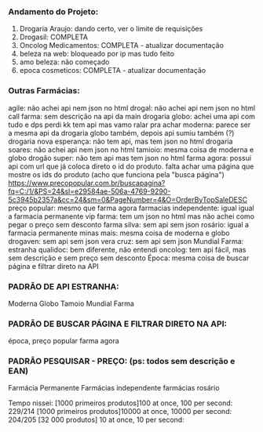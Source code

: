 ### Andamento do Projeto:
1. Drogaria Araujo: dando certo, ver o limite de requisições
2. Drogasil: COMPLETA
4. Oncolog Medicamentos: COMPLETA - atualizar documentação
5. beleza na web: bloqueado por ip mas tudo feito
6. amo beleza: não começado
7. epoca cosmeticos: COMPLETA - atualizar documentação

### Outras Farmácias:
agile: não achei api nem json no html
drogal: não achei api nem json no html
call farma: sem descrição na api da main
drogaria globo: achei uma api com tudo e dps perdi kk
    tem api mas vamo ralar pra achar
moderna: parece ser a mesma
    api da drogaria globo também, depois api sumiu
    também (?)
drogaria nova esperança: não tem api, mas tem
    json no html
drogaria soares: não achei api nem json no html
tamioio: mesma coisa de moderna e globo
drogão super: não tem api mas tem json no html
farma agora: possui api com url que já coloca direto
    o id do produto. falta achar uma página que mostre
    os ids do produto (acho que funciona pela "busca página")
    https://www.precopopular.com.br/buscapagina?fq=C:/1/&PS=24&sl=e29584ae-506a-4769-9290-5c3945b2357a&cc=24&sm=0&PageNumber=4&O=OrderByTopSaleDESC
preço popular: mesmo que farma agora
farmacias independente: igual igual a farmacia permanente
vip farma: tem um json no html mas não achei como
    pegar o preço sem desconto
farma silva: sem api sem json
rosário: igual a farmacia permanente
minas mais: mesma coisa de moderna e globo
drogaven: sem api sem json
vera cruz: sem api sem json
Mundial Farma: estranha
qualidoc: bem diferente, não entendi
oncolog: tem api fácil, mas sem descrição e sem preço sem desconto
Época: mesma coisa de buscar página e filtrar direto na API

### PADRÃO DE API ESTRANHA:
Moderna
Globo
Tamoio
Mundial Farma

### PADRÃO DE BUSCAR PÁGINA E FILTRAR DIRETO NA API:
época,
preço popular
farma agora

### PADRÃO PESQUISAR - PREÇO: (ps: todos sem descrição e EAN)
Farmácia Permanente 
Farmácias independente
farmácias rosário
    

Tempo nissei:
[1000 primeiros produtos]100 at once, 100 per second: 229/214
[1000 primeiros produtos]10000 at once, 10000 per second: 204/205
[32 000 produtos] 10 at once, 10 per second: 



    

